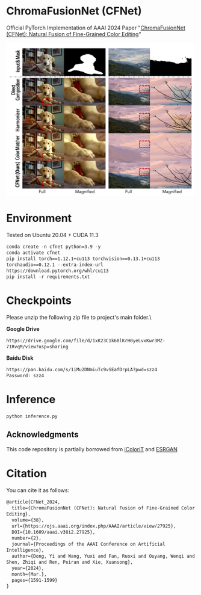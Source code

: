 
# ChromaFusionNet (CFNet)
Official PyTorch Implementation of AAAI 2024 Paper "[ChromaFusionNet (CFNet): Natural Fusion of Fine-Grained Color Editing](https://ojs.aaai.org/index.php/AAAI/article/view/27925)"

![Figure 1](images/CFNet_figure1.png)

# Environment
Tested on Ubuntu 20.04 + CUDA 11.3
```
conda create -n cfnet python=3.9 -y
conda activate cfnet
pip install torch==1.12.1+cu113 torchvision==0.13.1+cu113 torchaudio==0.12.1 --extra-index-url https://download.pytorch.org/whl/cu113
pip install -r requirements.txt
```

# Checkpoints
Please unzip the following zip file to project's main folder.\

**Google Drive**
```
https://drive.google.com/file/d/1xK23C1k68lKrH0yeLvxKwr3MZ-71RvqM/view?usp=sharing
```


**Baidu Disk**
```
https://pan.baidu.com/s/1iMu2DNmiuTc9vSEafDrpLA?pwd=szz4
Password: szz4 
```


# Inference
```
python inference.py
```

## Acknowledgments

This code repository is partially borrowed from [iColoriT](https://github.com/pmh9960/iColoriT) and [ESRGAN](https://github.com/xinntao/ESRGAN)


# Citation
You can cite it as follows:
```
@article{CFNet_2024,
  title={ChromaFusionNet (CFNet): Natural Fusion of Fine-Grained Color Editing},
  volume={38},
  url={https://ojs.aaai.org/index.php/AAAI/article/view/27925},
  DOI={10.1609/aaai.v38i2.27925},
  number={2},
  journal={Proceedings of the AAAI Conference on Artificial Intelligence},
  author={Dong, Yi and Wang, Yuxi and Fan, Ruoxi and Ouyang, Wenqi and Shen, Zhiqi and Ren, Peiran and Xie, Xuansong},
  year={2024},
  month={Mar.},
  pages={1591-1599}
}
```